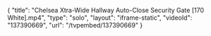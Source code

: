 {
    "title": "Chelsea Xtra-Wide Hallway Auto-Close Security Gate [170 White].mp4",
    "type": "solo",
    "layout": "iframe-static",
    "videoId": "137390669",
    "url": "\/tvpembed\/137390669"
}